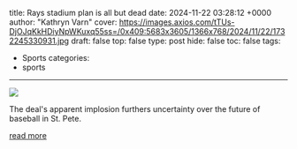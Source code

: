 title: Rays stadium plan is all but dead
date: 2024-11-22 03:28:12 +0000
author: "Kathryn Varn"
cover: https://images.axios.com/tTUs-DjOJqKkHDiyNpWKuxq55ss=/0x409:5683x3605/1366x768/2024/11/22/1732245330931.jpg
draft: false
top: false
type: post
hide: false
toc: false
tags:
  - Sports
categories:
  - sports
---

![](https://images.axios.com/tTUs-DjOJqKkHDiyNpWKuxq55ss=/0x409:5683x3605/1366x768/2024/11/22/1732245330931.jpg)

The deal's apparent implosion furthers uncertainty over the future of baseball in St. Pete.

[read more](https://www.axios.com/local/tampa-bay/2024/11/22/rays-st-petersburg-stadium-plan-dead)
